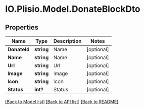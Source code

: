 # IO.Plisio.Model.DonateBlockDto
## Properties

Name | Type | Description | Notes
------------ | ------------- | ------------- | -------------
**DonateId** | **string** | Name | [optional] 
**Name** | **string** | Name | [optional] 
**Url** | **string** | Url | [optional] 
**Image** | **string** | Image | [optional] 
**Icon** | **string** | Icon | [optional] 
**Status** | **int?** | Status | [optional] 

[[Back to Model list]](../README.md#documentation-for-models) [[Back to API list]](../README.md#documentation-for-api-endpoints) [[Back to README]](../README.md)

